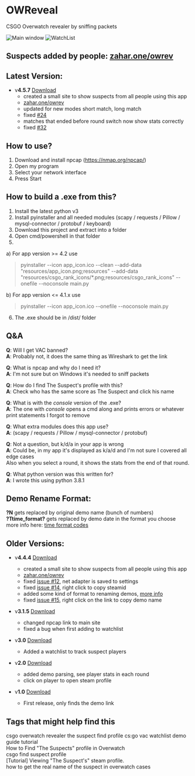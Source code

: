 
# OWReveal
CSGO Overwatch revealer by sniffing packets

![Main window](https://i.imgur.com/lulwtDh.png) ![WatchList](https://i.imgur.com/LEablcb.png)

## Suspects added by people: [zahar.one/owrev](https://zahar.one/owrev)

## Latest Version:  
  
* v**4.5.7** [Download](https://github.com/ZaharX97/OWReveal/releases/latest)  
    * created a small site to show suspects from all people using this app  
    * [zahar.one/owrev](https://zahar.one/owrev)  
    * updated for new modes short match, long match
    * fixed [#24](https://github.com/ZaharX97/OWReveal/issues/24)
    * matches that ended before round switch now show stats correctly
    * fixed [#32](https://github.com/ZaharX97/OWReveal/issues/32)
  
## How to use?
1. Download and install npcap (https://nmap.org/npcap/)
2. Open my program
3. Select your network interface
4. Press Start

## How to build a .exe from this?
1. Install the latest python v3
2. Install pyinstaller and all needed modules (scapy / requests / Pillow / mysql-connector / protobuf / keyboard)
3. Download this project and extract into a folder
4. Open cmd/powershell in that folder
5.
a) For app version >= 4.2 use  
> pyinstaller --icon app_icon.ico --clean --add-data "resources/app_icon.png;resources" --add-data "resources/csgo_rank_icons/*.png;resources/csgo_rank_icons" --onefile --noconsole main.py
> 
b) For app version <= 4.1.x use  
> pyinstaller --icon app_icon.ico --onefile --noconsole main.py
6. The .exe should be in /dist/ folder

## Q&A
**Q**: Will I get VAC banned?  
**A**: Probably not, it does the same thing as Wireshark to get the link  

**Q**: What is npcap and why do I need it?  
**A**: I'm not sure but on Windows it's needed to sniff packets  


**Q**: How do I find The Suspect's profile with this?  
**A**: Check who has the same score as The Suspect and click his name  

**Q**: What is with the _console_ version of the .exe?  
**A**: The one with _console_ opens a cmd along and prints errors or whatever print statements I forgot to remove  

**Q**: What extra modules does this app use?  
**A**: (scapy / requests / Pillow / mysql-connector / protobuf)  

**Q**: Not a question, but k/d/a in your app is wrong  
**A**: Could be, in my app it's displayed as k/a/d and I'm not sure I covered all edge cases  
Also when you select a round, it shows the stats from the end of that round.

**Q**: What python version was this written for?  
**A**: I wrote this using python 3.8.1  
  
## Demo Rename Format:
**?N** gets replaced by original demo name (bunch of numbers)  
**?Ttime_format?** gets replaced by demo date in the format you choose  
more info here: [time format codes](https://docs.python.org/3/library/datetime.html#strftime-and-strptime-format-codes)
  
## Older Versions: 

* v**4.4.4** [Download](https://github.com/ZaharX97/OWReveal/releases/tag/4.4.4)  
	* created a small site to show suspects from all people using this app  
	* [zahar.one/owrev](https://zahar.one/owrev)  
	* fixed [issue #12](https://github.com/ZaharX97/OWReveal/issues/12), net adapter is saved to settings  
	* fixed [issue #14](https://github.com/ZaharX97/OWReveal/issues/14), right click to copy steamid  
	* added some kind of format to renaming demos, [more info](https://github.com/ZaharX97/OWReveal#demo-rename-format)  
	* fixed [issue #15](https://github.com/ZaharX97/OWReveal/issues/15), right click on the link to copy demo name
  
* v**3.1.5** [Download](https://github.com/ZaharX97/OWReveal/releases/tag/3.1.5)  
  * changed npcap link to main site  
  * fixed a bug when first adding to watchlist 
  
* v**3.0** [Download](https://github.com/ZaharX97/OWReveal/releases/tag/3.0)
  * Added a watchlist to track suspect players
  
* v**2.0** [Download](https://github.com/ZaharX97/OWReveal/releases/tag/2.0)
  * added demo parsing, see player stats in each round
  * click on player to open steam profile
  
* v**1.0** [Download](https://github.com/ZaharX97/OWReveal/releases/tag/1.0)
  * First release, only finds the demo link  
  
## Tags that might help find this  
csgo overwatch revealer the suspect find profile cs:go vac watchlist demo guide tutorial  
How to Find "The Suspects" profile in Overwatch  
csgo find suspect profile  
[Tutorial] Viewing "The Suspect's" steam profile.  
how to get the real name of the suspect in overwatch cases  
